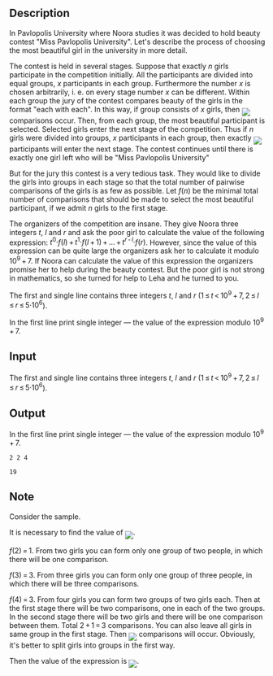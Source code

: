 ## Description

<div><p>In Pavlopolis University where Noora studies it was decided to hold beauty contest "Miss Pavlopolis University". Let's describe the process of choosing the most beautiful girl in the university in more detail.</p><p>The contest is held in several stages. Suppose that exactly <span class="tex-span"><i>n</i></span> girls participate in the competition initially. All the participants are divided into equal groups, <span class="tex-span"><i>x</i></span> participants in each group. Furthermore the number <span class="tex-span"><i>x</i></span> is chosen arbitrarily, i. e. on every stage number <span class="tex-span"><i>x</i></span> can be different. Within each group the jury of the contest compares beauty of the girls in the format "each with each". In this way, if group consists of <span class="tex-span"><i>x</i></span> girls, then <img align="middle" class="tex-formula" src="file://uW2EvDWf.png" style="max-width: 100.0%;max-height: 100.0%;"> comparisons occur. Then, from each group, the most beautiful participant is selected. Selected girls enter the next stage of the competition. Thus if <span class="tex-span"><i>n</i></span> girls were divided into groups, <span class="tex-span"><i>x</i></span> participants in each group, then exactly <img align="middle" class="tex-formula" src="file://Zycpp1Li.png" style="max-width: 100.0%;max-height: 100.0%;"> participants will enter the next stage. The contest continues until there is exactly one girl left who will be "Miss Pavlopolis University"</p><p>But for the jury this contest is a very tedious task. They would like to divide the girls into groups in each stage so that the total number of pairwise comparisons of the girls is as few as possible. Let <span class="tex-span"><i>f</i>(<i>n</i>)</span> be the minimal total number of comparisons that should be made to select the most beautiful participant, if we admit <span class="tex-span"><i>n</i></span> girls to the first stage.</p><p>The organizers of the competition are insane. They give Noora three integers <span class="tex-span"><i>t</i></span>, <span class="tex-span"><i>l</i></span> and <span class="tex-span"><i>r</i></span> and ask the poor girl to calculate the value of the following expression: <span class="tex-span"><i>t</i><sup class="upper-index">0</sup>·<i>f</i>(<i>l</i>) + <i>t</i><sup class="upper-index">1</sup>·<i>f</i>(<i>l</i> + 1) + ... + <i>t</i><sup class="upper-index"><i>r</i> - <i>l</i></sup>·<i>f</i>(<i>r</i>)</span>. However, since the value of this expression can be quite large the organizers ask her to calculate it modulo <span class="tex-span">10<sup class="upper-index">9</sup> + 7</span>. If Noora can calculate the value of this expression the organizers promise her to help during the beauty contest. But the poor girl is not strong in mathematics, so she turned for help to Leha and he turned to you.</p></div><div class="input-specification"><p>The first and single line contains three integers <span class="tex-span"><i>t</i></span>, <span class="tex-span"><i>l</i></span> and <span class="tex-span"><i>r</i></span> (<span class="tex-span">1 ≤ <i>t</i> &lt; 10<sup class="upper-index">9</sup> + 7, 2 ≤ <i>l</i> ≤ <i>r</i> ≤ 5·10<sup class="upper-index">6</sup></span>).</p></div><div class="output-specification"><p>In the first line print single integer — the value of the expression modulo <span class="tex-span">10<sup class="upper-index">9</sup> + 7</span>.</p></div>

## Input

<p>The first and single line contains three integers <span class="tex-span"><i>t</i></span>, <span class="tex-span"><i>l</i></span> and <span class="tex-span"><i>r</i></span> (<span class="tex-span">1 ≤ <i>t</i> &lt; 10<sup class="upper-index">9</sup> + 7, 2 ≤ <i>l</i> ≤ <i>r</i> ≤ 5·10<sup class="upper-index">6</sup></span>).</p>

## Output

<p>In the first line print single integer — the value of the expression modulo <span class="tex-span">10<sup class="upper-index">9</sup> + 7</span>.</p>





```input1
2 2 4

```




```output1
19

```



## Note

<p>Consider the sample.</p><p>It is necessary to find the value of <img align="middle" class="tex-formula" src="file://6qyYjmdI.png" style="max-width: 100.0%;max-height: 100.0%;">.</p><p><span class="tex-span"><i>f</i>(2) = 1</span>. From two girls you can form only one group of two people, in which there will be one comparison.</p><p><span class="tex-span"><i>f</i>(3) = 3</span>. From three girls you can form only one group of three people, in which there will be three comparisons.</p><p><span class="tex-span"><i>f</i>(4) = 3</span>. From four girls you can form two groups of two girls each. Then at the first stage there will be two comparisons, one in each of the two groups. In the second stage there will be two girls and there will be one comparison between them. Total <span class="tex-span">2 + 1 = 3</span> comparisons. You can also leave all girls in same group in the first stage. Then <img align="middle" class="tex-formula" src="file://161b2q8b.png" style="max-width: 100.0%;max-height: 100.0%;"> comparisons will occur. Obviously, it's better to split girls into groups in the first way.</p><p>Then the value of the expression is <img align="middle" class="tex-formula" src="file://OhX8Nbm2.png" style="max-width: 100.0%;max-height: 100.0%;">.</p>
